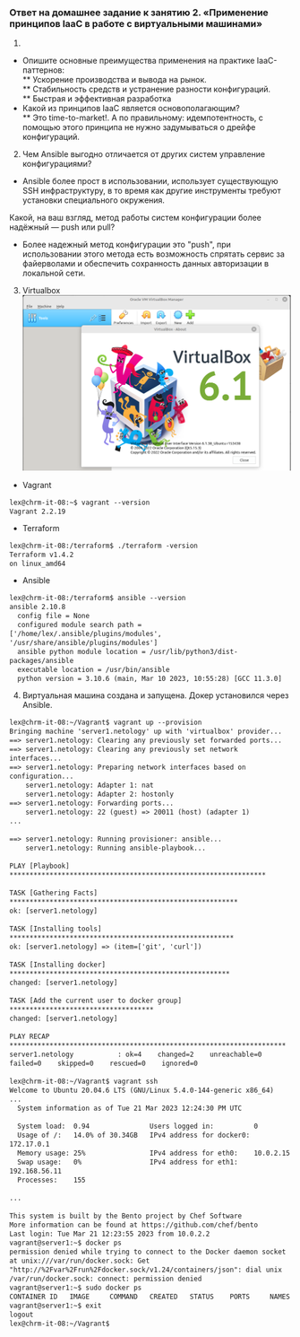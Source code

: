 ### Ответ на домашнее задание к занятию 2. «Применение принципов IaaC в работе с виртуальными машинами»


1. 
 * Опишите основные преимущества применения на практике IaaC-паттернов:  
** Ускорение производства и вывода на рынок.  
** Стабильность средств и устранение разности конфигураций.  
** Быстрая и эффективная разработка  
 * Какой из принципов IaaC является основополагающим?  
** Это time-to-market!. А по правильному: идемпотентность, с помощью этого принципа не нужно задумываться о дрейфе конфигураций.

2. Чем Ansible выгодно отличается от других систем управление конфигурациями?
* Ansible более прост в использовании, использует существующую SSH инфраструктуру, в то время как другие инструменты требуют установки специального окружения. 

Какой, на ваш взгляд, метод работы систем конфигурации более надёжный — push или pull?
* Более надежный метод конфигурации это "push", при использовании этого метода 
есть возможность спрятать сервис за файерволами и обеспечить сохранность данных авторизации в локальной сети. 

3. Virtualbox
   ![Skrin](img/virtualbox.png)  

* Vagrant
```commandline
lex@chrm-it-08:~$ vagrant --version
Vagrant 2.2.19

```
* Terraform
```commandline
lex@chrm-it-08:/terraform$ ./terraform -version
Terraform v1.4.2
on linux_amd64

```

* Ansible
```commandline
lex@chrm-it-08:/terraform$ ansible --version
ansible 2.10.8
  config file = None
  configured module search path = ['/home/lex/.ansible/plugins/modules', '/usr/share/ansible/plugins/modules']
  ansible python module location = /usr/lib/python3/dist-packages/ansible
  executable location = /usr/bin/ansible
  python version = 3.10.6 (main, Mar 10 2023, 10:55:28) [GCC 11.3.0]

```
4. Виртуальная машина создана и запущена. Докер установился через Ansible.

```commandline
lex@chrm-it-08:~/Vagrant$ vagrant up --provision
Bringing machine 'server1.netology' up with 'virtualbox' provider...
==> server1.netology: Clearing any previously set forwarded ports...
==> server1.netology: Clearing any previously set network interfaces...
==> server1.netology: Preparing network interfaces based on configuration...
    server1.netology: Adapter 1: nat
    server1.netology: Adapter 2: hostonly
==> server1.netology: Forwarding ports...
    server1.netology: 22 (guest) => 20011 (host) (adapter 1)
...

==> server1.netology: Running provisioner: ansible...
    server1.netology: Running ansible-playbook...

PLAY [Playbook] ****************************************************************

TASK [Gathering Facts] *********************************************************
ok: [server1.netology]

TASK [Installing tools] ********************************************************
ok: [server1.netology] => (item=['git', 'curl'])

TASK [Installing docker] *******************************************************
changed: [server1.netology]

TASK [Add the current user to docker group] ************************************
changed: [server1.netology]

PLAY RECAP *********************************************************************
server1.netology           : ok=4    changed=2    unreachable=0    failed=0    skipped=0    rescued=0    ignored=0   

lex@chrm-it-08:~/Vagrant$ vagrant ssh
Welcome to Ubuntu 20.04.6 LTS (GNU/Linux 5.4.0-144-generic x86_64)
...
  System information as of Tue 21 Mar 2023 12:24:30 PM UTC

  System load:  0.94               Users logged in:          0
  Usage of /:   14.0% of 30.34GB   IPv4 address for docker0: 172.17.0.1
  Memory usage: 25%                IPv4 address for eth0:    10.0.2.15
  Swap usage:   0%                 IPv4 address for eth1:    192.168.56.11
  Processes:    155

...

This system is built by the Bento project by Chef Software
More information can be found at https://github.com/chef/bento
Last login: Tue Mar 21 12:23:55 2023 from 10.0.2.2
vagrant@server1:~$ docker ps
permission denied while trying to connect to the Docker daemon socket at unix:///var/run/docker.sock: Get "http://%2Fvar%2Frun%2Fdocker.sock/v1.24/containers/json": dial unix /var/run/docker.sock: connect: permission denied
vagrant@server1:~$ sudo docker ps
CONTAINER ID   IMAGE     COMMAND   CREATED   STATUS    PORTS     NAMES
vagrant@server1:~$ exit
logout
lex@chrm-it-08:~/Vagrant$ 

```